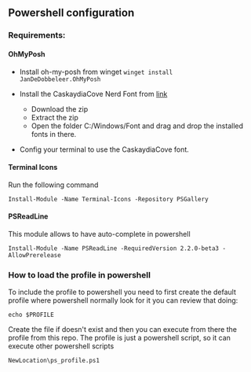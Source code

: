 ## Powershell configuration

### Requirements:

#### OhMyPosh
- Install oh-my-posh from winget
    `winget install JanDeDobbeleer.OhMyPosh`

- Install the CaskaydiaCove Nerd Font from [link](https://www.nerdfonts.com/font-downloads)
    - Download the zip
    - Extract the zip
    - Open the folder C:/Windows/Font and drag and drop the installed fonts in there.

- Config your terminal to use the CaskaydiaCove font.

#### Terminal Icons

Run the following command

`Install-Module -Name Terminal-Icons -Repository PSGallery`

#### PSReadLine
This module allows to have auto-complete in powershell

```
Install-Module -Name PSReadLine -RequiredVersion 2.2.0-beta3 -AllowPrerelease
```

### How to load the profile in powershell

To include the profile to powershell you need to first create the default profile where powershell normally look for it
you can review that doing:
```
echo $PROFILE
```

Create the file if doesn't exist and then you can execute from there the profile from this repo.
The profile is just a powershell script, so it can execute other powershell scripts

```
NewLocation\ps_profile.ps1
```
